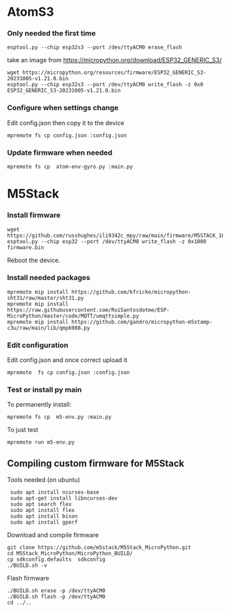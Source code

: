 # AtomS3
### Only needed the first time

```
esptool.py --chip esp32s3 --port /dev/ttyACM0 erase_flash
```

take an image from https://micropython.org/download/ESP32_GENERIC_S3/

```
wget https://micropython.org/resources/firmware/ESP32_GENERIC_S3-20231005-v1.21.0.bin 
esptool.py --chip esp32s3 --port /dev/ttyACM0 write_flash -z 0x0 ESP32_GENERIC_S3-20231005-v1.21.0.bin 
```



### Configure when settings change
Edit config.json then copy it to the device
```
mpremote fs cp config.json :config.json
```

### Update firmware when needed
```
mpremote fs cp  atom-env-gyro.py :main.py
```


# M5Stack


### Install firmware

```
wget https://github.com/russhughes/ili9342c_mpy/raw/main/firmware/M5STACK_16M/firmware.bin
esptool.py --chip esp32 --port /dev/ttyACM0 write_flash -z 0x1000  firmware.bin
```
Reboot the device.

### Install needed packages
```
mpremote mip install https://github.com/kfricke/micropython-sht31/raw/master/sht31.py
mpremote mip install https://raw.githubusercontent.com/RuiSantosdotme/ESP-MicroPython/master/code/MQTT/umqttsimple.py
mpremote mip install https://github.com/gandro/micropython-m5stamp-c3u/raw/main/lib/qmp6988.py
```

### Edit configuration
Edit config.json and once correct upload it
```
mpremote  fs cp config.json :config.json
```

### Test or install py main 
To permanently install:
```
mpremote fs cp  m5-env.py :main.py
```

To just test
```
mpremote run m5-env.py
```

## Compiling custom firmware for M5Stack

Tools needed (on ubuntu)
```
 sudo apt install ncurses-base
 sudo apt-get install libncurses-dev
 sudo apt search flex
 sudo apt install flex
 sudo apt install bison
 sudo apt install gperf
```

Download and compile firmware
```
git clone https://github.com/m5stack/M5Stack_MicroPython.git
cd M5Stack_MicroPython/MicroPython_BUILD/
cp sdkconfig.defaults  sdkconfig
./BUILD.sh -v
```

Flash firmware
```
./BUILD.sh erase -p /dev/ttyACM0 
./BUILD.sh flash -p /dev/ttyACM0 
cd ../..
```



